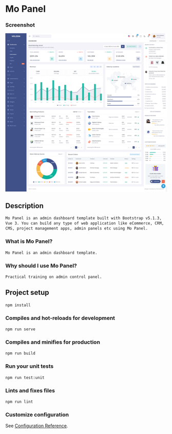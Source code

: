 # Mo Panel

### Screenshot
![Mo Panel screenshot](src/assets/images/screenshots/mo-panel.png)

## Description
```
Mo Panel is an admin dashboard template built with Bootstrap v5.1.3, Vue 3. You can build any type of web application like eCommerce, CRM, CMS, project management apps, admin panels etc using Mo Panel.
```

### What is Mo Panel?
```
Mo Panel is an admin dashboard template.
```

### Why should I use Mo Panel?
```
Practical training on admin control panel.
```

## Project setup
```
npm install
```

### Compiles and hot-reloads for development
```
npm run serve
```

### Compiles and minifies for production
```
npm run build
```

### Run your unit tests
```
npm run test:unit
```

### Lints and fixes files
```
npm run lint
```

### Customize configuration
See [Configuration Reference](https://cli.vuejs.org/config/).
